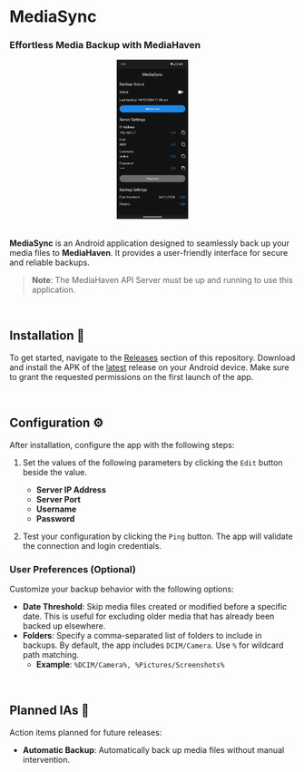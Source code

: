 # MediaSync

### Effortless Media Backup with MediaHaven

<div align="center">
  <img src="./docs/assets/mediasync-main.png" alt="MediaSync Application" width="25%">
</div>
<br>

**MediaSync** is an Android application designed to seamlessly back up your media files to **MediaHaven**. It provides a user-friendly interface for secure and reliable backups.  

> **Note**: The MediaHaven API Server must be up and running to use this application.

<br>

## Installation 🚀

To get started, navigate to the [Releases](https://github.com/omkar-sutar/MediaSync/releases) section of this repository. Download and install the APK of the [latest](https://github.com/omkar-sutar/MediaSync/releases/tag/v1.0.0) release on your Android device.
Make sure to grant the requested permissions on the first launch of the app.

<br>

## Configuration ⚙️

After installation, configure the app with the following steps:  
1. Set the values of the following parameters by clicking the `Edit` button beside the value. 
   - **Server IP Address**  
   - **Server Port**  
   - **Username**  
   - **Password**  

2. Test your configuration by clicking the `Ping` button. The app will validate the connection and login credentials.  


### User Preferences (Optional)

Customize your backup behavior with the following options:  
- **Date Threshold**: Skip media files created or modified before a specific date. This is useful for excluding older media that has already been backed up elsewhere.  
- **Folders**: Specify a comma-separated list of folders to include in backups. By default, the app includes `DCIM/Camera`. Use `%` for wildcard path matching.  
  - **Example**: `%DCIM/Camera%, %Pictures/Screenshots%`  

<br>

## Planned IAs 📃️

Action items planned for future releases:  
- **Automatic Backup**: Automatically back up media files without manual intervention.  
